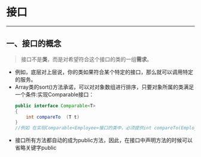 # 接口 #

---

## 一、接口的概念 ##

> 接口不是**类**，而是对希望符合这个接口的类的一组**需求**。

- 例如，底层对上层说，你的类如果符合某个特定的接口，那么就可以调用特定的服务。
- Array类的sort()方法承诺，可以对对象数组进行排序，只要对象所属的类满足一个条件:实现Comparable接口：
    ```java
    public interface Comparable<T>
    {
        int compareTo  (T t)
    }
    //例如 在实现Comparable<Employee>接口的类中，必须提供int compareTo(Employee a)方法。
    ```
- 接口所有方法都自动的成为public方法，因此，在接口中声明方法的时候可以省略关键字public

